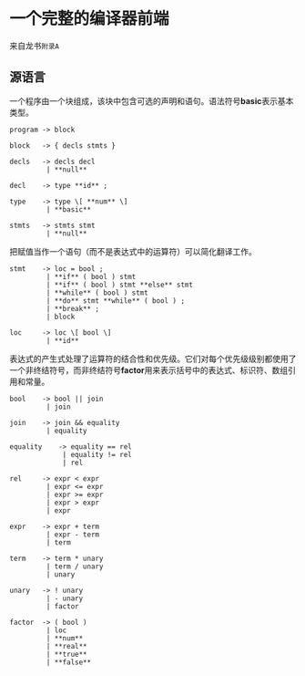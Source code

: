 # 一个完整的编译器前端

来自龙书`附录A`

## 源语言

一个程序由一个块组成，该块中包含可选的声明和语句。语法符号**basic**表示基本类型。  

```
program -> block

block   -> { decls stmts }

decls   -> decls decl
         | **null**
         
decl    -> type **id** ;

type    -> type \[ **num** \] 
         | **basic**
  
stmts   -> stmts stmt
         | **null**
```

把赋值当作一个语句（而不是表达式中的运算符）可以简化翻译工作。  

```
stmt    -> loc = bool ;
         | **if** ( bool ) stmt
         | **if** ( bool ) stmt **else** stmt
         | **while** ( bool ) stmt
         | **do** stmt **while** ( bool ) ;
         | **break** ;
         | block
         
loc     -> loc \[ bool \]
         | **id**
```

表达式的产生式处理了运算符的结合性和优先级。它们对每个优先级级别都使用了一个非终结符号，而非终结符号**factor**用来表示括号中的表达式、标识符、数组引用和常量。  
      
```
bool    -> bool || join
         | join 

join    -> join && equality
         | equality

equality    -> equality == rel
             | equality != rel
             | rel

rel     -> expr < expr
         | expr <= expr
         | expr >= expr
         | expr > expr
         | expr
         
expr    -> expr + term
         | expr - term
         | term
         
term    -> term * unary
         | term / unary
         | unary

unary   -> ! unary
         | - unary
         | factor

factor  -> ( bool )
         | loc
         | **num**
         | **real**
         | **true**
         | **false**
```











